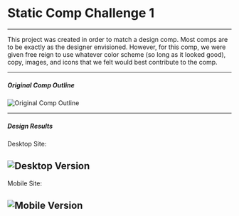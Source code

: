 # Static Comp Challenge 1
---

This project was created in order to match a design comp. Most comps are to be exactly as the designer envisioned. However, for this comp, we were given free reign to use whatever color scheme (so long as it looked good), copy, images, and icons that we felt would best contribute to the comp.

---
##### Original Comp Outline

![Original Comp Outline](https://github.com/cbandrow/cb-comp-challenge-2/blob/master/images/static-comp-challenge-2.jpg)

---

##### Design Results

Desktop Site:

![Desktop Version](https://github.com/cbandrow/cb-comp-challenge-2/blob/master/images/static-comp2-desktop.png)
---
Mobile Site:

![Mobile Version](https://github.com/cbandrow/cb-comp-challenge-2/blob/master/images/static-comp2-mobile.png)
---
